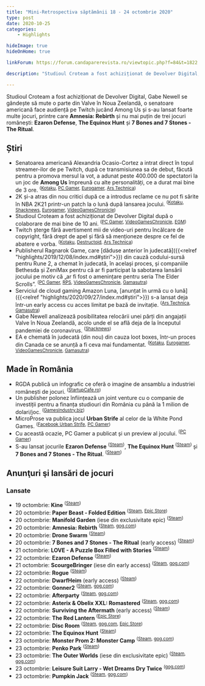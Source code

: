 ```yaml
---
title: "Mini-Retrospectiva săptămânii 18 - 24 octombrie 2020"
type: post
date: 2020-10-25
categories:
    - Highlights

hideImage: true
hideOnHome: true

linkForum: https://forum.candaparerevista.ro/viewtopic.php?f=84&t=1822

description: "Studioul Croteam a fost achiziționat de Devolver Digital, Gabe Newell se gândește să mute o parte din Valve în Noua Zeelandă, o senatoare americană face audiență pe Twitch jucând Among Us și s-au lansat foarte multe jocuri, printre care Amnesia: Rebirth și nu mai puțin de trei jocuri românești: Ezaron Defense, The Equinox Hunt și 7 Bones and 7 Stones - The Ritual."

---
```


Studioul Croteam a fost achiziționat de Devolver Digital, Gabe Newell se gândește să mute o parte din Valve în Noua Zeelandă, o senatoare americană face audiență pe Twitch jucând Among Us și s-au lansat foarte multe jocuri, printre care **Amnesia: Rebirth** și nu mai puțin de trei jocuri românești: **Ezaron Defense**, **The Equinox Hunt** și **7 Bones and 7 Stones - The Ritual**.

## Știri

* Senatoarea americană Alexandria Ocasio-Cortez a intrat direct în topul streamer-ilor de pe Twitch, după ce transmisiunea sa de debut, făcută pentru a promova mersul la vot, a adunat peste 400.000 de spectatori la un joc de **Among Us** împreună cu alte personalități, ce a durat mai bine de 3 ore. <sup>([Kotaku](https://kotaku.com/alexandria-ocasio-cortez-streams-on-twitch-with-hasan-p-1845431479), [PC Gamer](https://www.pcgamer.com/over-400000-people-tuned-in-to-watch-alexandria-ocasio-cortez-play-among-us-yesterday/), [Eurogamer](https://www.eurogamer.net/articles/2020-10-21-alexandria-ocasio-cortez-streamed-among-us-on-twitch-and-400k-people-tuned-in), [Ars Technica](https://arstechnica.com/gaming/2020/10/aocs-twitch-streaming-debut-attracts-over-435000-among-us-viewers/))</sup>
* 2K și-a atras din nou critici după ce a introdus reclame ce nu pot fi sărite în NBA 2K21 printr-un patch la o lună după lansarea jocului. <sup>([Kotaku](https://kotaku.com/nba-2k-just-keeps-putting-unskippable-ads-in-a-60-vide-1845443416), [Shacknews](https://www.shacknews.com/article/120994/nba-2k21-adds-unskippable-ads-just-a-month-after-release), [Eurogamer](https://www.eurogamer.net/articles/2020-10-19-2k-under-fire-for-adding-unskippable-in-game-ads-to-the-full-price-nba-2k21-a-month-after-release), [VideoGamesChronicle](https://www.videogameschronicle.com/news/nba-2k21-has-reportedly-added-unskippable-adverts-to-loading-screens/))</sup>
* Studioul Croteam a fost achiziționat de Devolver Digital după o colaborare de mai bine de 10 ani. <sup>([PC Gamer](https://www.pcgamer.com/devolver-digital-acquires-serious-sam-developer-croteam), [VideoGamesChronicle](https://www.videogameschronicle.com/news/devolver-digital-has-acquired-serious-sam-and-talos-principle-studio-croteam/), [EGM](https://egmnow.com/devolver-acquires-serious-sam-developer-croteam/))</sup>
* Twitch șterge fără avertisment mii de video-uri pentru încălcare de copyright, fără drept de apel și fără să menționeze despre ce fel de abatere e vorba. <sup>([Kotaku](https://kotaku.com/twitch-deletes-thousands-of-streamers-videos-and-issues-1845429294), [Destructoid](https://www.destructoid.com/stories/twitch-deletes-thousands-of-videos-in-mass-dmca-crackdown-by-copyright-holders-607438.phtml), [Ars Technica](https://arstechnica.com/tech-policy/2020/10/twitch-blasts-streamers-with-vague-unhelpful-dmca-takedown-emails/))</sup>
* Publisherul Ragnarok Game, care [dăduse anterior în judecată]({{<relref "highlights/2019/12/08/index.md#știri">}}) din cauză codului-sursă pentru Rune 2, a chemat în judecată, în același proces, și companiile Bethesda și ZeniMax pentru că ar fi participat la sabotarea lansării jocului pe motiv că „ar fi fost o amenințare pentru seria The Elder Scrolls”. <sup>([PC Gamer](https://www.pcgamer.com/bethesda-intentionally-sabotaged-rune-2-to-protect-the-elder-scrolls-lawsuit-update-claims/), [RPS](https://www.rockpapershotgun.com/2020/10/21/rune-2-lawsuit-now-going-after-bethesda-and-zenimax-too/), [VideoGamesChronicle](https://www.videogameschronicle.com/news/bethesda-and-zenimax-conspired-to-sabotage-elder-scrolls-rival-rune-ii-lawsuit-claims/), [Gamasutra](https://www.gamasutra.com/view/news/372318/Rune_2_lawsuit_alleges_deliberate_sabotage_from_Bethesda_ZeniMax.php))</sup>
* Serviciul de cloud gaming Amazon Luna,  [anunțat în urmă cu o lună]({{<relref "highlights/2020/09/27/index.md#știri">}}) s-a lansat deja într-un early access cu acces limitat pe bază de invitație. <sup>([Ars Technica](https://arstechnica.com/gaming/2020/10/amazon-luna-cloud-gaming-impressions-more-than-good-enough-for-5-99-mo/), [Gamasutra](https://www.gamasutra.com/view/news/372226/Luna_Amazons_take_on_cloudbased_gaming_launches_in_limited_early_access.php))</sup>
* Gabe Newell analizează posibilitatea relocării unei părți din angajații Valve în Noua Zeelandă, acolo unde el se află deja de la începutul pandemiei de coronavirus. <sup>([Shacknews](https://www.shacknews.com/article/120990/gabe-newell-may-be-meeting-with-new-zealand-leadership-to-discuss-relocating-valve))</sup>
* EA e chemată în judecată (din nou) din cauza loot boxes, într-un proces din Canada ce se anunță a fi ceva mai fundamentat. <sup>([Kotaku](https://kotaku.com/ea-accused-of-running-unlicensed-illegal-gaming-syste-1845444468), [Eurogamer](https://www.eurogamer.net/articles/2020-10-22-ea-faces-class-action-lawsuit-over-loot-boxes-in-canada), [VideoGamesChronicle](https://www.videogameschronicle.com/news/ea-has-had-another-class-action-lawsuit-filed-against-it-over-loot-boxes/), [Gamasutra](https://www.gamasutra.com/view/news/372377/EA_hit_with_class_action_lawsuit_in_Canada_over_loot_box_usage.php))</sup>

## Made în România
* RGDA publică un infografic ce oferă o imagine de ansamblu a industriei românești de jocuri. <sup>([StartupCafe.ro](https://www.startupcafe.ro/afaceri/top-companii-jocuri-video.htm))</sup>
* Un publisher polonez înființează un joint venture cu o companie de investiții pentru a finanța studiouri din România cu până la 1 milion de dolari/joc. <sup>([GamesIndustry.biz](https://www.gamesindustry.biz/articles/2020-10-19-movie-games-and-inc-joint-venture-to-focus-on-romanian-developers))</sup>
* MicroProse va publica jocul **Urban Strife** al celor de la White Pond Games. <sup>([Facebook Urban Strife](https://www.facebook.com/urbanstrifegame/posts/4535067853231605), [PC Gamer](https://www.pcgamer.com/urban-strife-sounds-like-jagged-alliance-2-but-its-infested-with-zombies/))</sup>
* Cu această ocazie, PC Gamer a publicat și un preview al jocului. <sup>([PC Gamer](https://www.pcgamer.com/urban-strife-sounds-like-jagged-alliance-2-but-its-infested-with-zombies/))</sup>
* S-au lansat jocurile **Ezaron Defense** <sup>([Steam](https://store.steampowered.com/app/1097750/Ezaron_Defense/))</sup>, **The Equinox Hunt** <sup>([Steam](https://store.steampowered.com/app/1154300/The_Equinox_Hunt/))</sup> și **7 Bones and 7 Stones - The Ritual**. <sup>([Steam](https://store.steampowered.com/app/712080/7_Bones_and_7_Stones__The_Ritual/))</sup>

## Anunţuri şi lansări de jocuri
### Lansate
* 19 octombrie: **Kine** <sup>([Steam](https://store.steampowered.com/app/824570/Kine/))</sup>
* 20 octombrie: **Paper Beast - Folded Edition** <sup>([Steam](https://store.steampowered.com/app/1403830/Paper_Beast__Folded_Edition/), [Epic Store](https://www.epicgames.com/store/en-US/product/paper-beast/))</sup>
* 20 octombrie: **Manifold Garden** (iese din exclusivitate epic) <sup>([Steam](https://store.steampowered.com/app/473950/Manifold_Garden/))</sup>
* 20 octombrie: **Amnesia: Rebirth** <sup>([Steam](https://store.steampowered.com/app/999220/Amnesia_Rebirth/), [gog.com](https://www.gog.com/game/amnesia_rebirth))</sup>
* 20 octombrie: **Drone Swarm** <sup>([Steam](https://store.steampowered.com/app/401760/Drone_Swarm/))</sup>
* 20 octombrie: **7 Bones and 7 Stones - The Ritual** (early access) <sup>([Steam](https://store.steampowered.com/app/712080/7_Bones_and_7_Stones__The_Ritual/))</sup>
* 21 octombrie: **LOVE - A Puzzle Box Filled with Stories** <sup>([Steam](https://store.steampowered.com/app/1239490/LOVE__A_Puzzle_Box_Filled_with_Stories/))</sup>
* 22 octombrie: **Ezaron Defense** <sup>([Steam](https://store.steampowered.com/app/1097750/Ezaron_Defense/))</sup>
* 21 octombrie: **ScourgeBringer** (iese din early access) <sup>([Steam](https://store.steampowered.com/app/1037020/ScourgeBringer/), [gog.com](https://www.gog.com/game/scourgebringer))</sup>
* 22 octombrie: **Rogue** <sup>([Steam](https://store.steampowered.com/app/1443430/Rogue/))</sup>
* 22 octombrie: **DwarfHeim** (early access) <sup>([Steam](https://store.steampowered.com/app/977650/DwarfHeim/))</sup>
* 22 octombrie: **Gonner2** <sup>([Steam](https://store.steampowered.com/app/1117670/GONNER2/), [gog.com](https://www.gog.com/game/gonner2))</sup>
* 22 octombrie: **Afterparty** <sup>([Steam](https://store.steampowered.com/app/762220/Afterparty/), [gog.com](https://www.gog.com/game/afterparty))</sup>
* 22 octombrie: **Asterix & Obelix XXL: Romastered** <sup>([Steam](https://store.steampowered.com/app/1261520/Asterix__Obelix_XXL_Romastered/), [gog.com](https://www.gog.com/game/asterix_obelix_xxl_romastered))</sup>
* 22 octombrie: **Surviving the Aftermath** (early access) <sup>([Steam](https://store.steampowered.com/app/684450/Surviving_the_Aftermath/))</sup>
* 22 octombrie: **The Red Lantern** <sup>([Epic Store](https://www.epicgames.com/store/en-US/product/the-red-lantern/))</sup>
* 22 octombrie: **Disc Room** <sup>([Steam](https://store.steampowered.com/app/1229580/Disc_Room/), [gog.com](https://www.gog.com/game/disc_room), [Epic Store](https://www.epicgames.com/store/en-US/product/disc-room/))</sup>
* 22 octombrie: **The Equinox Hunt** <sup>([Steam](https://store.steampowered.com/app/1154300/The_Equinox_Hunt/))</sup>
* 23 octombrie: **Monster Prom 2: Monster Camp** <sup>([Steam](https://store.steampowered.com/app/1140270/Monster_Prom_2_Monster_Camp/), [gog.com](https://www.gog.com/game/monster_prom_2_monster_camp))</sup>
* 23 octombrie: **Penko Park** <sup>([Steam](https://store.steampowered.com/app/852090/Penko_Park/))</sup>
* 23 octombrie: **The Outer Worlds** (iese din exclusivitate epic) <sup>([Steam](https://store.steampowered.com/app/578650/The_Outer_Worlds/), [gog.com](https://www.gog.com/game/the_outer_worlds))</sup>
* 23 octombrie: **Leisure Suit Larry - Wet Dreams Dry Twice** <sup>([gog.com](https://www.gog.com/game/leisure_suit_larry_wet_dreams_dry_twice))</sup>
* 23 octombrie: **Pumpkin Jack** <sup>([Steam](https://store.steampowered.com/app/1186640/Pumpkin_Jack/), [gog.com](https://www.gog.com/game/pumpkin_jack))</sup>